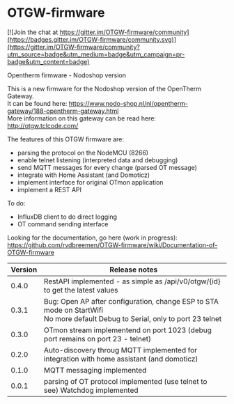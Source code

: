 # OTGW-firmware

[![Join the chat at https://gitter.im/OTGW-firmware/community](https://badges.gitter.im/OTGW-firmware/community.svg)](https://gitter.im/OTGW-firmware/community?utm_source=badge&utm_medium=badge&utm_campaign=pr-badge&utm_content=badge)

Opentherm firmware - Nodoshop version

This is a new firmware for the Nodoshop version of the OpenTherm Gateway.  
It can be found here: https://www.nodo-shop.nl/nl/opentherm-gateway/188-opentherm-gateway.html  
More information on this gateway can be read here: http://otgw.tclcode.com/  

The features of this OTGW firmware are:
- parsing the protocol on the NodeMCU (8266)
- enable telnet listening (interpreted data and debugging)
- send MQTT messages for every change  (parsed OT message)
- integrate with Home Assistant (and Domoticz)
- implement interface for original OTmon application 
- implement a REST API

To do:
- InfluxDB client to do direct logging 
- OT command sending interface

Looking for the documentation, go here (work in progress):  <br> https://github.com/rvdbreemen/OTGW-firmware/wiki/Documentation-of-OTGW-firmware
  
| Version | Release notes |
|-|-|
| 0.4.0 | RestAPI implemented - as simple as <ip>/api/v0/otgw/{id} to get the latest values |   
| 0.3.1 | Bug: Open AP after configuration, change ESP to STA mode on StartWifi <br> No more default Debug to Serial, only to port 23 telnet |   
| 0.3.0 | OTmon stream implementend on port 1023 (debug port remains on port 23 - telnet) |   
| 0.2.0 | Auto-discovery throug MQTT implemented for integration with home assistant (and domoticz)     |
| 0.1.0 | MQTT messaging implemented |
| 0.0.1 | parsing of OT protocol implemented (use telnet to see)   Watchdog implemented |

